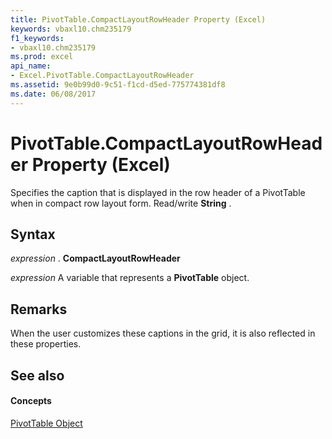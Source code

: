 ```yaml
---
title: PivotTable.CompactLayoutRowHeader Property (Excel)
keywords: vbaxl10.chm235179
f1_keywords:
- vbaxl10.chm235179
ms.prod: excel
api_name:
- Excel.PivotTable.CompactLayoutRowHeader
ms.assetid: 9e0b99d0-9c51-f1cd-d5ed-775774381df8
ms.date: 06/08/2017
---
```



# PivotTable.CompactLayoutRowHeader Property (Excel)

Specifies the caption that is displayed in the row header of a PivotTable when in compact row layout form. Read/write  **String** .


## Syntax

 _expression_ . **CompactLayoutRowHeader**

 _expression_ A variable that represents a **PivotTable** object.


## Remarks

When the user customizes these captions in the grid, it is also reflected in these properties.


## See also


#### Concepts


[PivotTable Object](pivottable-object-excel.md)


